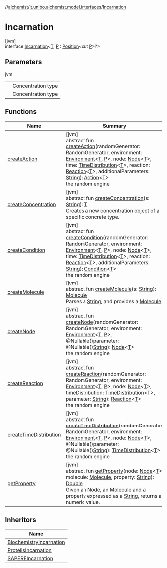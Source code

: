 //[alchemist](../../../index.md)/[it.unibo.alchemist.model.interfaces](../index.md)/[Incarnation](index.md)

# Incarnation

[jvm]\
interface [Incarnation](index.md)<[T](index.md), [P](index.md) : [Position](../-position/index.md)<out [P](../../it.unibo.alchemist.boundary.interfaces/-output-monitor/index.md)>?>

## Parameters

jvm

| | |
|---|---|
| <T> | Concentration type |
| <P> | Concentration type |

## Functions

| Name | Summary |
|---|---|
| [createAction](create-action.md) | [jvm]<br>abstract fun [createAction](create-action.md)(randomGenerator: RandomGenerator, environment: [Environment](../-environment/index.md)<[T](../../it.unibo.alchemist.boundary.interfaces/-output-monitor/index.md), [P](../../it.unibo.alchemist.boundary.interfaces/-output-monitor/index.md)>, node: [Node](../-node/index.md)<[T](../../it.unibo.alchemist.boundary.interfaces/-output-monitor/index.md)>, time: [TimeDistribution](../-time-distribution/index.md)<[T](../../it.unibo.alchemist.boundary.interfaces/-output-monitor/index.md)>, reaction: [Reaction](../-reaction/index.md)<[T](../../it.unibo.alchemist.boundary.interfaces/-output-monitor/index.md)>, additionalParameters: [String](https://docs.oracle.com/javase/8/docs/api/java/lang/String.html)): [Action](../-action/index.md)<[T](../../it.unibo.alchemist.boundary.interfaces/-output-monitor/index.md)><br>the random engine |
| [createConcentration](create-concentration.md) | [jvm]<br>abstract fun [createConcentration](create-concentration.md)(s: [String](https://docs.oracle.com/javase/8/docs/api/java/lang/String.html)): [T](../../it.unibo.alchemist.boundary.interfaces/-output-monitor/index.md)<br>Creates a new concentration object of a specific concrete type. |
| [createCondition](create-condition.md) | [jvm]<br>abstract fun [createCondition](create-condition.md)(randomGenerator: RandomGenerator, environment: [Environment](../-environment/index.md)<[T](../../it.unibo.alchemist.boundary.interfaces/-output-monitor/index.md), [P](../../it.unibo.alchemist.boundary.interfaces/-output-monitor/index.md)>, node: [Node](../-node/index.md)<[T](../../it.unibo.alchemist.boundary.interfaces/-output-monitor/index.md)>, time: [TimeDistribution](../-time-distribution/index.md)<[T](../../it.unibo.alchemist.boundary.interfaces/-output-monitor/index.md)>, reaction: [Reaction](../-reaction/index.md)<[T](../../it.unibo.alchemist.boundary.interfaces/-output-monitor/index.md)>, additionalParameters: [String](https://docs.oracle.com/javase/8/docs/api/java/lang/String.html)): [Condition](../-condition/index.md)<[T](../../it.unibo.alchemist.boundary.interfaces/-output-monitor/index.md)><br>the random engine |
| [createMolecule](create-molecule.md) | [jvm]<br>abstract fun [createMolecule](create-molecule.md)(s: [String](https://docs.oracle.com/javase/8/docs/api/java/lang/String.html)): [Molecule](../-molecule/index.md)<br>Parses a [String](https://docs.oracle.com/javase/8/docs/api/java/lang/String.html), and provides a [Molecule](../-molecule/index.md). |
| [createNode](create-node.md) | [jvm]<br>abstract fun [createNode](create-node.md)(randomGenerator: RandomGenerator, environment: [Environment](../-environment/index.md)<[T](../../it.unibo.alchemist.boundary.interfaces/-output-monitor/index.md), [P](../../it.unibo.alchemist.boundary.interfaces/-output-monitor/index.md)>, @Nullable()parameter: @Nullable()[String](https://docs.oracle.com/javase/8/docs/api/java/lang/String.html)): [Node](../-node/index.md)<[T](../../it.unibo.alchemist.boundary.interfaces/-output-monitor/index.md)><br>the random engine |
| [createReaction](create-reaction.md) | [jvm]<br>abstract fun [createReaction](create-reaction.md)(randomGenerator: RandomGenerator, environment: [Environment](../-environment/index.md)<[T](../../it.unibo.alchemist.boundary.interfaces/-output-monitor/index.md), [P](../../it.unibo.alchemist.boundary.interfaces/-output-monitor/index.md)>, node: [Node](../-node/index.md)<[T](../../it.unibo.alchemist.boundary.interfaces/-output-monitor/index.md)>, timeDistribution: [TimeDistribution](../-time-distribution/index.md)<[T](../../it.unibo.alchemist.boundary.interfaces/-output-monitor/index.md)>, parameter: [String](https://docs.oracle.com/javase/8/docs/api/java/lang/String.html)): [Reaction](../-reaction/index.md)<[T](../../it.unibo.alchemist.boundary.interfaces/-output-monitor/index.md)><br>the random engine |
| [createTimeDistribution](create-time-distribution.md) | [jvm]<br>abstract fun [createTimeDistribution](create-time-distribution.md)(randomGenerator: RandomGenerator, environment: [Environment](../-environment/index.md)<[T](../../it.unibo.alchemist.boundary.interfaces/-output-monitor/index.md), [P](../../it.unibo.alchemist.boundary.interfaces/-output-monitor/index.md)>, node: [Node](../-node/index.md)<[T](../../it.unibo.alchemist.boundary.interfaces/-output-monitor/index.md)>, @Nullable()parameter: @Nullable()[String](https://docs.oracle.com/javase/8/docs/api/java/lang/String.html)): [TimeDistribution](../-time-distribution/index.md)<[T](../../it.unibo.alchemist.boundary.interfaces/-output-monitor/index.md)><br>the random engine |
| [getProperty](get-property.md) | [jvm]<br>abstract fun [getProperty](get-property.md)(node: [Node](../-node/index.md)<[T](../../it.unibo.alchemist.boundary.interfaces/-output-monitor/index.md)>, molecule: [Molecule](../-molecule/index.md), property: [String](https://docs.oracle.com/javase/8/docs/api/java/lang/String.html)): [Double](https://kotlinlang.org/api/latest/jvm/stdlib/kotlin/-double/index.html)<br>Given an [Node](../-node/index.md), an [Molecule](../-molecule/index.md) and a property expressed as a [String](https://docs.oracle.com/javase/8/docs/api/java/lang/String.html), returns a numeric value. |

## Inheritors

| Name |
|---|
| [BiochemistryIncarnation](../../it.unibo.alchemist.model/-biochemistry-incarnation/index.md) |
| [ProtelisIncarnation](../../it.unibo.alchemist.model/-protelis-incarnation/index.md) |
| [SAPEREIncarnation](../../it.unibo.alchemist.model/-s-a-p-e-r-e-incarnation/index.md) |
